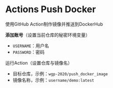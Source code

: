 # Actions Push Docker

使用GitHub Action制作镜像并推送到DockerHub

**添加账号**（设置当前仓库的秘密环境变量）

- `USERNAME`：用户名
- `PASSWORD`：密码

运行Action（设置仓库与镜像名）

- 目标仓库，示例：`wgp-2020/push_docker_image`
- 镜像名称，示例：`username/demo:latest`

